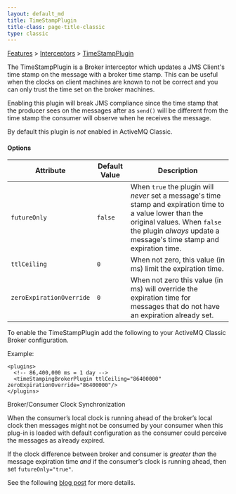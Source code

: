 ```yaml
---
layout: default_md
title: TimeStampPlugin 
title-class: page-title-classic
type: classic
---
```


[Features](features) > [Interceptors](interceptors) > [TimeStampPlugin](timestampplugin)


The TimeStampPlugin is a Broker interceptor which updates a JMS Client's time stamp on the message with a broker time stamp. This can be useful when the clocks on client machines are known to not be correct and you can only trust the time set on the broker machines.

Enabling this plugin will break JMS compliance since the time stamp that the producer sees on the messages after as `send()` will be different from the time stamp the consumer will observe when he receives the message.

By default this plugin is _not_ enabled in ActiveMQ Classic.

#### Options

Attribute|Default Value|Description
---|---|---
`futureOnly`|`false`|When `true` the plugin will _never_ set a message's time stamp and expiration time to a value lower than the original values. When `false` the plugin _always_ update a message's time stamp and expiration time.
`ttlCeiling`|`0`|When not zero, this value (in ms) limit the expiration time.
`zeroExpirationOverride`|`0`|When not zero this value (in ms) will override the expiration time for messages that do not have an expiration already set.

To enable the TimeStampPlugin add the following to your ActiveMQ Classic Broker configuration.

Example:
```
<plugins>
  <!-- 86,400,000 ms = 1 day -->
  <timeStampingBrokerPlugin ttlCeiling="86400000" zeroExpirationOverride="86400000"/>
</plugins>
```

Broker/Consumer Clock Synchronization

When the consumer’s local clock is running ahead of the broker’s local clock then messages might not be consumed by your consumer when this plug-in is loaded with default configuration as the consumer could perceive the messages as already expired.

If the clock difference between broker and consumer is _greater than_ the message expiration time _and_ if the consumer’s clock is running ahead, then set `futureOnly="true"`.

See the following [blog post](http://tmielke.blogspot.com/2011/01/sync-your-machine-clocks.html) for more details.

